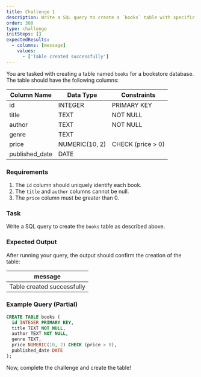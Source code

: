 ```yaml
---
title: Challenge 1
description: Write a SQL query to create a `books` table with specific columns.
order: 300
type: challenge
initSteps: []
expectedResults:
  - columns: [message]
    values:
      - ['Table created successfully']
---
```


You are tasked with creating a table named `books` for a bookstore database. The table should have the following columns:

| Column Name    | Data Type      | Constraints       |
| -------------- | -------------- | ----------------- |
| id             | INTEGER        | PRIMARY KEY       |
| title          | TEXT           | NOT NULL          |
| author         | TEXT           | NOT NULL          |
| genre          | TEXT           |                   |
| price          | NUMERIC(10, 2) | CHECK (price > 0) |
| published_date | DATE           |                   |

### Requirements

1. The `id` column should uniquely identify each book.
2. The `title` and `author` columns cannot be null.
3. The `price` column must be greater than 0.

### Task

Write a SQL query to create the `books` table as described above.

### Expected Output

After running your query, the output should confirm the creation of the table:

| message                    |
| -------------------------- |
| Table created successfully |

### Example Query (Partial)

```sql
CREATE TABLE books (
  id INTEGER PRIMARY KEY,
  title TEXT NOT NULL,
  author TEXT NOT NULL,
  genre TEXT,
  price NUMERIC(10, 2) CHECK (price > 0),
  published_date DATE
);
```

Now, complete the challenge and create the table!
